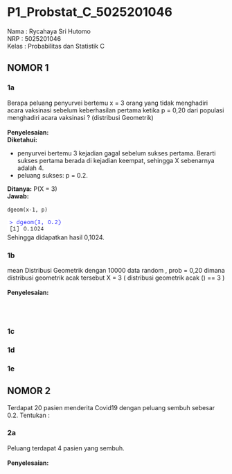 # P1_Probstat_C_5025201046
Nama : Rycahaya Sri Hutomo<br>
NRP : 5025201046<br>
Kelas : Probabilitas dan Statistik C

## NOMOR 1
### 1a
Berapa peluang penyurvei bertemu x = 3 orang yang tidak menghadiri acara vaksinasi
sebelum keberhasilan pertama ketika p = 0,20 dari populasi menghadiri acara vaksinasi ?
(distribusi Geometrik)<br>
<br>
**Penyelesaian:**<br>
**Diketahui:**<br>
- penyurvei bertemu 3 kejadian gagal sebelum sukses pertama. Berarti sukses pertama berada di kejadian keempat, sehingga X sebenarnya adalah 4.
- peluang sukses: p = 0.2.

**Ditanya:** P(X = 3)
<br>
**Jawab:**
```
dgeom(x-1, p)
```
<img src="https://github.com/rycahayash/P1_Probstat_C_5025201046/blob/40dfda6b656262be3ecd5614b5e1df4db8a63e96/Screenshot%20Modul%201/1a.png"/><br>
Sehingga didapatkan hasil 0,1024.

### 1b
mean Distribusi Geometrik dengan 10000 data random , prob = 0,20 dimana distribusi
geometrik acak tersebut X = 3 ( distribusi geometrik acak () == 3 )
<br><br>
**Penyelesaian:**

<br><br>
### 1c
### 1d
### 1e

## NOMOR 2
Terdapat 20 pasien menderita Covid19 dengan peluang sembuh sebesar 0.2. Tentukan :

### 2a
Peluang terdapat 4 pasien yang sembuh.<br>
<br>
**Penyelesaian:**<br>



